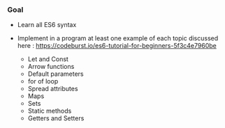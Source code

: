 
### Goal

- Learn all ES6 syntax 
- Implement in a program at least one example of each topic discussed here : https://codeburst.io/es6-tutorial-for-beginners-5f3c4e7960be

    - Let and Const
    - Arrow functions
    - Default parameters
    - for of loop
    - Spread attributes
    - Maps
    - Sets
    - Static methods
    - Getters and Setters



